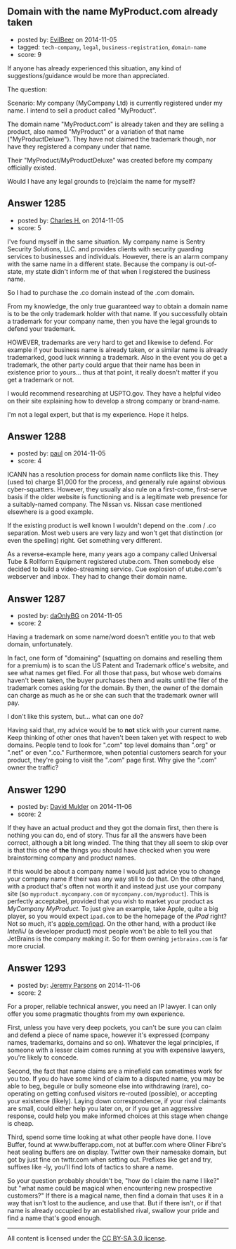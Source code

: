 ## Domain with the name MyProduct.com already taken

- posted by: [EvilBeer](https://stackexchange.com/users/3153271/evilbeer) on 2014-11-05
- tagged: `tech-company`, `legal`, `business-registration`, `domain-name`
- score: 9

<p>If anyone has already experienced this situation, any kind of suggestions/guidance would be more than appreciated.</p>

<p>The question:</p>

<p>Scenario:
My company (MyCompany Ltd) is currently registered under my name. I intend to sell a product called "MyProduct".</p>

<p>The domain name "MyProduct.com" is already taken and they are selling a product, also named "MyProduct" or a variation of that name ("MyProductDeluxe"). They have not claimed the trademark though, nor have they registered a company under that name.</p>

<p>Their "MyProduct/MyProductDeluxe" was created before my company officially existed.</p>

<p>Would I have any legal grounds to (re)claim the name for myself?</p>



## Answer 1285

- posted by: [Charles H.](https://stackexchange.com/users/1712396/charles-h) on 2014-11-05
- score: 5

<p>I've found myself in the same situation.  My company name is Sentry Security Solutions, LLC.  and provides clients with security guarding services to businesses and individuals.  However, there is an alarm company with the same name in a different state.  Because the company is out-of-state, my state didn't inform me of that when I registered the business name.</p>

<p>So I had to purchase the .co domain instead of the .com domain.</p>

<p>From my knowledge, the only true guaranteed way to obtain a domain name is to be the only trademark holder with that name.  If you successfully obtain a trademark for your company name, then you have the legal grounds to defend your trademark.</p>

<p>HOWEVER, trademarks are very hard to get and likewise to defend.  For example if your business name is already taken, or a similar name is already trademarked, good luck winning a trademark.  Also in the event you do get a trademark, the other party could argue that their name has been in existence prior to yours... thus at that point, it really doesn't matter if you get a trademark or not.</p>

<p>I would recommend researching at USPTO.gov.  They have a helpful video on their site explaining how to develop a strong company or brand-name.</p>

<p>I'm not a legal expert, but that is my experience.  Hope it helps.</p>



## Answer 1288

- posted by: [paul](https://stackexchange.com/users/5287206/paul) on 2014-11-05
- score: 4

<p>ICANN has a resolution process for domain name conflicts like this. They (used to) charge $1,000 for the process, and generally rule against obvious cyber-squatters. However, they usually also rule on a first-come, first-serve basis if the older website is functioning and is a legitimate web presence for a suitably-named company. The Nissan vs. Nissan case mentioned elsewhere is a good example.</p>

<p>If the existing product is well known I wouldn't depend on the .com / .co separation. Most web users are very lazy and won't get that distinction (or even the spelling) right. Get something very different.</p>

<p>As a reverse-example here, many years ago a company called Universal Tube &amp; Rollform Equipment registered utube.com. Then somebody else decided to build a video-streaming service. Cue explosion of utube.com's webserver and inbox. They had to change their domain name.</p>



## Answer 1287

- posted by: [daOnlyBG](https://stackexchange.com/users/4772220/daonlybg) on 2014-11-05
- score: 2

<p>Having a trademark on some name/word doesn't entitle you to that web domain, unfortunately.</p>

<p>In fact, one form of "domaining" (squatting on domains and reselling them for a premium) is to scan the US Patent and Trademark office's website, and see what names get filed. For all those that pass, but whose web domains haven't been taken, the buyer purchases them and waits until the filer of the trademark comes asking for the domain. By then, the owner of the domain can charge as much as  he or she can such that the trademark owner will pay.</p>

<p>I don't like this system, but... what can one do?</p>

<p>Having said that, my advice would be to <strong>not</strong> stick with your current name. Keep thinking of other ones that haven't been taken yet with respect to web domains. People tend to look for ".com" top level domains than ".org" or ".net" or even ".co." Furthermore, when potential customers search for your product, they're going to visit the ".com" page first. Why give the ".com" owner the traffic? </p>



## Answer 1290

- posted by: [David Mulder](https://stackexchange.com/users/507061/david-mulder) on 2014-11-06
- score: 2

<p>If they have an actual product and they got the domain first, then there is nothing you can do, end of story. Thus far all the answers have been correct, although a bit long winded. The thing that they all seem to skip over is that this one of <strong>the</strong> things you should have checked when you were brainstorming company and product names. </p>

<p>If this would be about a company name I would just advice you to change your company name if their was any way still to do that. On the other hand, with a product that's often not worth it and instead just use your company site (so <code>myproduct.mycompany.com</code> or <code>mycompany.com/myproduct</code>). This is perfectly acceptabel, provided that you wish to market your product as <em>MyCompany MyProduct</em>. To just give an example, take Apple, quite a big player, so you would expect <code>ipad.com</code> to be the homepage of the <em>iPad</em> right? Not so much, it's <a href="http://www.apple.com/ipad/" rel="nofollow">apple.com/ipad</a>. On the other hand, with a product like <em>IntelliJ</em> (a developer product) most people won't be able to tell you that JetBrains is the company making it. So for them owning <code>jetbrains.com</code> is far more crucial.</p>



## Answer 1293

- posted by: [Jeremy Parsons](https://stackexchange.com/users/497810/jeremy-parsons) on 2014-11-06
- score: 2

<p>For a proper, reliable technical answer, you need an IP lawyer. I can only offer you some pragmatic thoughts from my own experience.</p>

<p>First, unless you have very deep pockets, you can't be sure you can claim and defend a piece of name space, however it's expressed (company names, trademarks, domains and so on). Whatever the legal principles, if someone with a lesser claim comes running at you with expensive lawyers, you're likely to concede.</p>

<p>Second, the fact that name claims are a minefield can sometimes work for you too. If you do have some kind of claim to a disputed name, you may be able to beg, beguile or bully someone else into withdrawing (rare), co-operating on getting confused visitors re-routed (possible), or accepting your existence (likely). Laying down correspondence, if your rival claimants are small, could either help you later on, or if you get an aggressive response, could help you make informed choices at this stage when change is cheap.</p>

<p>Third, spend some time looking at what other people have done. I love Buffer, found at www.bufferapp.com, not at buffer.com where Oliner Fibre's heat sealing buffers are on display. Twitter own their namesake domain, but got by just fine on twttr.com when setting out. Prefixes like get and try, suffixes like -ly, you'll find lots of tactics to share a name.</p>

<p>So your question probably shouldn't be, "how do I claim the name I like?" but "what name could be magical when encountering new prospective customers?" If there is a magical name, then find a domain that uses it in a way that isn't lost to the audience, and use that. But if there isn't, or if that name is already occupied by an established rival, swallow your pride and find a name that's good enough.</p>




---

All content is licensed under the [CC BY-SA 3.0 license](https://creativecommons.org/licenses/by-sa/3.0/).
